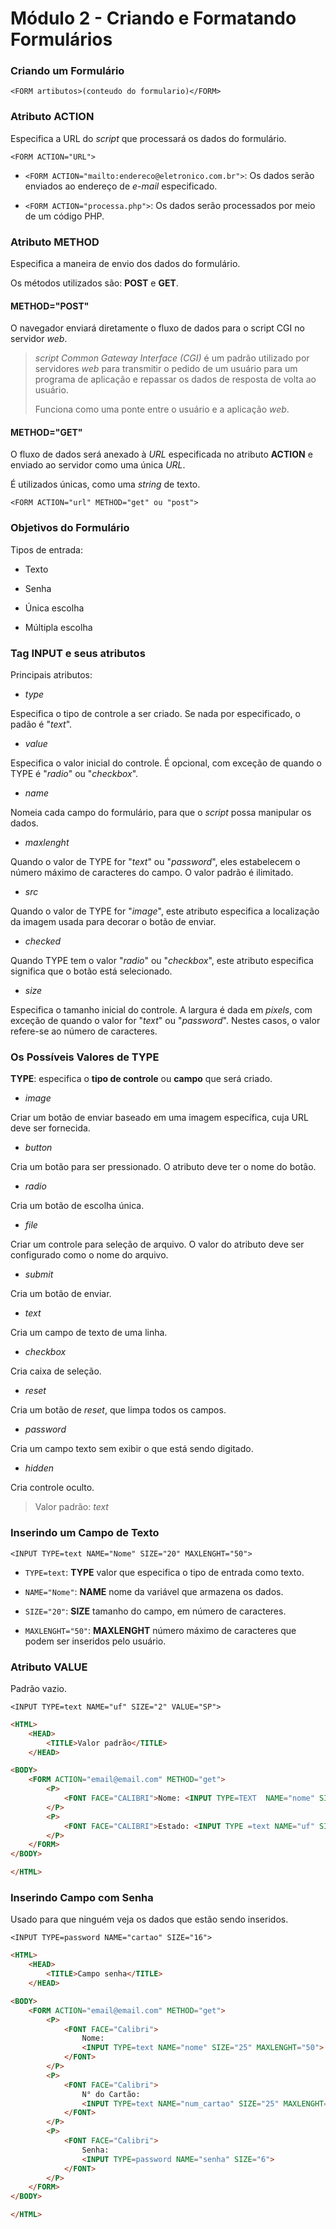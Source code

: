 # Módulo 2 - Criando e Formatando Formulários

### Criando um Formulário

`<FORM artibutos>(conteudo do formulario)</FORM>`

### Atributo **ACTION**

Especifica a URL do *script* que processará os dados do formulário.

`<FORM ACTION="URL">`

- `<FORM ACTION="mailto:endereco@eletronico.com.br">`: Os dados serão enviados ao endereço de *e-mail* especificado.

- `<FORM ACTION="processa.php">`: Os dados serão processados por meio de um código PHP.

### Atributo **METHOD**

Especifica a maneira de envio dos dados do formulário.

Os métodos utilizados são: **POST** e **GET**.

#### **METHOD="POST"**

O navegador enviará diretamente o fluxo de dados para o script CGI no servidor *web*.

> *script Common Gateway Interface (CGI)* é um padrão utilizado por servidores *web* para transmitir o pedido de um usuário para um programa de aplicação e repassar os dados de resposta de volta ao usuário.
>
>Funciona como uma ponte entre o usuário e a aplicação *web*.

#### **METHOD="GET"**

O fluxo de dados será anexado à *URL* especificada no atributo **ACTION** e enviado ao servidor como uma única *URL*.

É utilizados únicas, como uma *string* de texto.

`<FORM ACTION="url" METHOD="get" ou "post">`

### Objetivos do Formulário

Tipos de entrada:

- Texto

- Senha

- Única escolha

- Múltipla escolha

### Tag **INPUT** e seus atributos

Principais atributos:

- *type*

Especifica o tipo de controle a ser criado. Se nada por especificado, o padão é "*text*".

- *value*

Especifica o valor inicial do controle. É opcional, com exceção de quando o TYPE é "*radio*" ou "*checkbox*".

- *name*

Nomeia cada campo do formulário, para que o *script* possa manipular os dados.

- *maxlenght*

Quando o valor de TYPE for "*text*" ou "*password*", eles estabelecem o número máximo de caracteres do campo. O valor padrão é ilimitado.

- *src*

Quando o valor de TYPE for "*image*", este atributo especifica a localização da imagem usada para decorar o botão de enviar.

- *checked*

Quando TYPE tem o valor "*radio*" ou "*checkbox*", este atributo especifica significa que o botão está selecionado.

- *size*

Especifica o tamanho inicial do controle. A largura é dada em *pixels*, com exceção de quando o valor for "*text*" ou "*password*". Nestes casos, o valor refere-se ao número de caracteres.

### Os Possíveis Valores de TYPE

**TYPE**: especifica o **tipo de controle** ou **campo** que será criado.

- *image*

Criar um botão de enviar baseado em uma imagem específica, cuja URL deve ser fornecida.

- *button*

Cria um botão para ser pressionado. O atributo deve ter o nome do botão.

- *radio*

Cria um botão de escolha única.

- *file*

Criar um controle para seleção de arquivo. O valor do atributo deve ser configurado como o nome do arquivo.

- *submit*

Cria um botão de enviar.

- *text*

Cria um campo de texto de uma linha.

- *checkbox*

Cria caixa de seleção.

- *reset*

Cria um botão de *reset*, que limpa todos os campos.

- *password*

Cria um campo texto sem exibir o que está sendo digitado.

- *hidden*

Cria controle oculto.

> Valor padrão: *text*

### Inserindo um Campo de Texto

`<INPUT TYPE=text NAME="Nome" SIZE="20" MAXLENGHT="50">`

- `TYPE=text`: **TYPE** valor que especifica o tipo de entrada como texto.

- `NAME="Nome"`: **NAME** nome da variável que armazena os dados.

- `SIZE="20"`: **SIZE** tamanho do campo, em número de caracteres.

- `MAXLENGHT="50"`: **MAXLENGHT** número máximo de caracteres que podem ser inseridos pelo usuário.

### Atributo **VALUE**

Padrão vazio.

`<INPUT TYPE=text NAME="uf" SIZE="2" VALUE="SP">`

```html
<HTML>
	<HEAD>
		<TITLE>Valor padrão</TITLE>
	</HEAD>

<BODY>
	<FORM ACTION="email@email.com" METHOD="get">
		<P>
			<FONT FACE="CALIBRI">Nome: <INPUT TYPE=TEXT  NAME="nome" SIZE="25" MAXLENGHT="50"></FONT>
		</P>
		<P>
			<FONT FACE="CALIBRI">Estado: <INPUT TYPE =text NAME="uf" SIZE="2" VALUE="SP"></FONT>
		</P>
	</FORM>
</BODY>

</HTML>
```

### Inserindo Campo com Senha

Usado para que ninguém veja os dados que estão sendo inseridos.

`<INPUT TYPE=password NAME="cartao" SIZE="16">`

```html
<HTML>
	<HEAD>
		<TITLE>Campo senha</TITLE>
	</HEAD>

<BODY>
	<FORM ACTION="email@email.com" METHOD="get">
		<P>
			<FONT FACE="Calibri">
				Nome:
				<INPUT TYPE=text NAME="nome" SIZE="25" MAXLENGHT="50">
			</FONT>
		</P>
		<P>
			<FONT FACE="Calibri">
				N° do Cartão:
				<INPUT TYPE=text NAME="num_cartao" SIZE="25" MAXLENGHT="50">
			</FONT>
		</P>
		<P>
			<FONT FACE="Calibri">
				Senha:
				<INPUT TYPE=password NAME="senha" SIZE="6">
			</FONT>
		</P>
	</FORM>
</BODY>

</HTML>
```